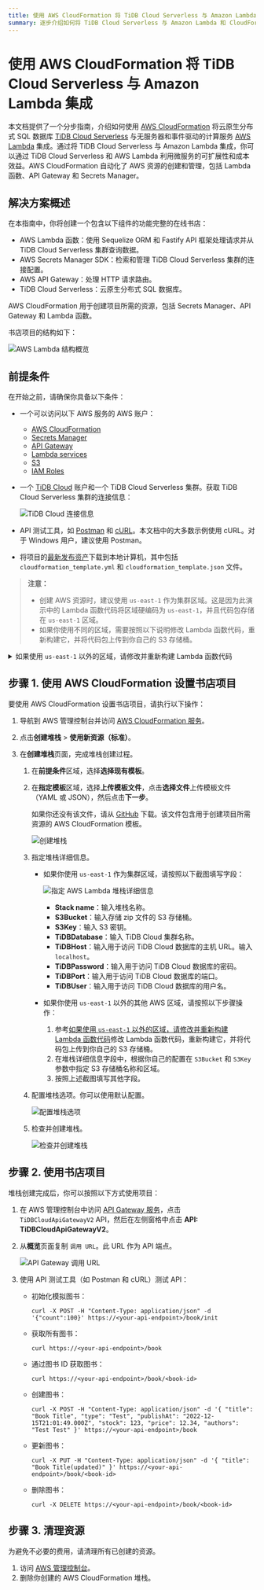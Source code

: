 ```yaml
---
title: 使用 AWS CloudFormation 将 TiDB Cloud Serverless 与 Amazon Lambda 集成
summary: 逐步介绍如何将 TiDB Cloud Serverless 与 Amazon Lambda 和 CloudFormation 集成。
---
```


# 使用 AWS CloudFormation 将 TiDB Cloud Serverless 与 Amazon Lambda 集成

本文档提供了一个分步指南，介绍如何使用 [AWS CloudFormation](https://aws.amazon.com/cloudformation/) 将云原生分布式 SQL 数据库 [TiDB Cloud Serverless](https://www.pingcap.com/tidb-cloud/) 与无服务器和事件驱动的计算服务 [AWS Lambda](https://aws.amazon.com/lambda/) 集成。通过将 TiDB Cloud Serverless 与 Amazon Lambda 集成，你可以通过 TiDB Cloud Serverless 和 AWS Lambda 利用微服务的可扩展性和成本效益。AWS CloudFormation 自动化了 AWS 资源的创建和管理，包括 Lambda 函数、API Gateway 和 Secrets Manager。

## 解决方案概述

在本指南中，你将创建一个包含以下组件的功能完整的在线书店：

- AWS Lambda 函数：使用 Sequelize ORM 和 Fastify API 框架处理请求并从 TiDB Cloud Serverless 集群查询数据。
- AWS Secrets Manager SDK：检索和管理 TiDB Cloud Serverless 集群的连接配置。
- AWS API Gateway：处理 HTTP 请求路由。
- TiDB Cloud Serverless：云原生分布式 SQL 数据库。

AWS CloudFormation 用于创建项目所需的资源，包括 Secrets Manager、API Gateway 和 Lambda 函数。

书店项目的结构如下：

![AWS Lambda 结构概览](https://docs-download.pingcap.com/media/images/docs/develop/aws-lambda-structure-overview.png)

## 前提条件

在开始之前，请确保你具备以下条件：

- 一个可以访问以下 AWS 服务的 AWS 账户：
    - [AWS CloudFormation](https://aws.amazon.com/cloudformation/)
    - [Secrets Manager](https://aws.amazon.com/secrets-manager/)
    - [API Gateway](https://aws.amazon.com/api-gateway/)
    - [Lambda services](https://aws.amazon.com/lambda/)
    - [S3](https://aws.amazon.com/s3/)
    - [IAM Roles](https://docs.aws.amazon.com/IAM/latest/UserGuide/id_roles.html)
- 一个 [TiDB Cloud](https://tidbcloud.com) 账户和一个 TiDB Cloud Serverless 集群。获取 TiDB Cloud Serverless 集群的连接信息：

    ![TiDB Cloud 连接信息](https://docs-download.pingcap.com/media/images/docs/develop/aws-lambda-tidbcloud-connection-info.png)

- API 测试工具，如 [Postman](https://www.postman.com/) 和 [cURL](https://curl.se/)。本文档中的大多数示例使用 cURL。对于 Windows 用户，建议使用 Postman。
- 将项目的[最新发布资产](https://github.com/pingcap/TiDB-Lambda-integration/releases/latest)下载到本地计算机，其中包括 `cloudformation_template.yml` 和 `cloudformation_template.json` 文件。

> **注意：**
>
> - 创建 AWS 资源时，建议使用 `us-east-1` 作为集群区域。这是因为此演示中的 Lambda 函数代码将区域硬编码为 `us-east-1`，并且代码包存储在 `us-east-1` 区域。
> - 如果你使用不同的区域，需要按照以下说明修改 Lambda 函数代码，重新构建它，并将代码包上传到你自己的 S3 存储桶。

<details>
<summary>如果使用 <code>us-east-1</code> 以外的区域，请修改并重新构建 Lambda 函数代码</summary>

如果你使用 `us-east-1` 作为集群区域，请跳过本节并转到[步骤 1：使用 AWS CloudFormation 设置项目](#步骤-1-使用-aws-cloudformation-设置书店项目)。

如果你使用 `us-east-1` 以外的其他 AWS 区域来创建 AWS 资源，则需要修改 Lambda 函数代码，重新构建它，并将代码包上传到你自己的 S3 存储桶。

为避免本地开发环境问题，建议使用云原生开发环境，如 [Gitpod](https://www.gitpod.io/)。

要重新构建代码包并将其上传到你自己的 S3 存储桶，请执行以下操作：

1. 初始化开发环境。

    - 打开 [Gitpod](https://gitpod.io/#/https://github.com/pingcap/TiDB-Lambda-integration) 工作区并使用你的 GitHub 账户登录。

2. 修改 Lambda 函数代码。

    1. 在左侧边栏中打开 `aws-lambda-cloudformation/src/secretManager.ts` 文件。
    2. 找到第 22 行，然后修改 `region` 变量以匹配你自己的区域。

3. 重新构建代码包。

    1. 安装依赖项。

        1. 在 Gitpod 中打开终端。
        2. 进入工作目录：

            ```shell
            cd aws-lambda-cloudformation
            ```

        3. 安装依赖项：

            ```shell
            yarn
            ```

    2. 重新构建代码包。

        1. 构建代码包。

            ```shell
            yarn build
            ```

        2. 检查 `aws-lambda-cloudformation/dist/index.zip` 文件。
        3. 右键点击 `index.zip` 文件并选择**下载**。

4. 将重新构建的代码包上传到你自己的 S3 存储桶。

    1. 访问 AWS 管理控制台中的 [S3 服务](https://console.aws.amazon.com/s3)。
    2. 在你选择的区域中创建一个新的存储桶。
    3. 将 `index.zip` 文件上传到存储桶。
    4. 记下 S3 存储桶名称和区域，以供后续使用。

</details>

## 步骤 1. 使用 AWS CloudFormation 设置书店项目

要使用 AWS CloudFormation 设置书店项目，请执行以下操作：

1. 导航到 AWS 管理控制台并访问 [AWS CloudFormation 服务](https://console.aws.amazon.com/cloudformation)。
2. 点击**创建堆栈** > **使用新资源（标准）**。
3. 在**创建堆栈**页面，完成堆栈创建过程。

    1. 在**前提条件**区域，选择**选择现有模板**。
    2. 在**指定模板**区域，选择**上传模板文件**，点击**选择文件**上传模板文件（YAML 或 JSON），然后点击**下一步**。

        如果你还没有该文件，请从 [GitHub](https://github.com/pingcap/TiDB-Lambda-integration/releases/latest) 下载。该文件包含用于创建项目所需资源的 AWS CloudFormation 模板。

        ![创建堆栈](https://docs-download.pingcap.com/media/images/docs/develop/aws-lambda-cf-create-stack.png)

    3. 指定堆栈详细信息。

        - 如果你使用 `us-east-1` 作为集群区域，请按照以下截图填写字段：

            ![指定 AWS Lambda 堆栈详细信息](https://docs-download.pingcap.com/media/images/docs/develop/aws-lambda-cf-stack-config.png)

            - **Stack name**：输入堆栈名称。
            - **S3Bucket**：输入存储 zip 文件的 S3 存储桶。
            - **S3Key**：输入 S3 密钥。
            - **TiDBDatabase**：输入 TiDB Cloud 集群名称。
            - **TiDBHost**：输入用于访问 TiDB Cloud 数据库的主机 URL。输入 `localhost`。
            - **TiDBPassword**：输入用于访问 TiDB Cloud 数据库的密码。
            - **TiDBPort**：输入用于访问 TiDB Cloud 数据库的端口。
            - **TiDBUser**：输入用于访问 TiDB Cloud 数据库的用户名。

        - 如果你使用 `us-east-1` 以外的其他 AWS 区域，请按照以下步骤操作：

            1. 参考[如果使用 `us-east-1` 以外的区域，请修改并重新构建 Lambda 函数代码](#前提条件)修改 Lambda 函数代码，重新构建它，并将代码包上传到你自己的 S3 存储桶。
            2. 在堆栈详细信息字段中，根据你自己的配置在 `S3Bucket` 和 `S3Key` 参数中指定 S3 存储桶名称和区域。
            3. 按照上述截图填写其他字段。

    4. 配置堆栈选项。你可以使用默认配置。

        ![配置堆栈选项](https://docs-download.pingcap.com/media/images/docs/develop/aws-lambda-cf-stack-config-option.png)

    5. 检查并创建堆栈。

        ![检查并创建堆栈](https://docs-download.pingcap.com/media/images/docs/develop/aws-lambda-cf-stack-config-review.png)

## 步骤 2. 使用书店项目

堆栈创建完成后，你可以按照以下方式使用项目：

1. 在 AWS 管理控制台中访问 [API Gateway 服务](https://console.aws.amazon.com/apigateway)，点击 `TiDBCloudApiGatewayV2` API，然后在左侧窗格中点击 **API: TiDBCloudApiGatewayV2**。

2. 从**概览**页面复制 `调用 URL`。此 URL 作为 API 端点。

    ![API Gateway 调用 URL](https://docs-download.pingcap.com/media/images/docs/develop/aws-lambda-get-apigateway-invoke-url.png)

3. 使用 API 测试工具（如 Postman 和 cURL）测试 API：

    - 初始化模拟图书：

        ```shell
        curl -X POST -H "Content-Type: application/json" -d '{"count":100}' https://<your-api-endpoint>/book/init
        ```

    - 获取所有图书：

        ```shell
        curl https://<your-api-endpoint>/book
        ```

    - 通过图书 ID 获取图书：

        ```shell
        curl https://<your-api-endpoint>/book/<book-id>
        ```

    - 创建图书：

        ```shell
        curl -X POST -H "Content-Type: application/json" -d '{ "title": "Book Title", "type": "Test", "publishAt": "2022-12-15T21:01:49.000Z", "stock": 123, "price": 12.34, "authors": "Test Test" }' https://<your-api-endpoint>/book
        ```

    - 更新图书：

        ```shell
        curl -X PUT -H "Content-Type: application/json" -d '{ "title": "Book Title(updated)" }' https://<your-api-endpoint>/book/<book-id>
        ```

    - 删除图书：

        ```shell
        curl -X DELETE https://<your-api-endpoint>/book/<book-id>
        ```

## 步骤 3. 清理资源

为避免不必要的费用，请清理所有已创建的资源。

1. 访问 [AWS 管理控制台](https://console.aws.amazon.com/cloudformation)。
2. 删除你创建的 AWS CloudFormation 堆栈。
